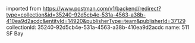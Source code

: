 imported from https://www.postman.com/v1/backend/redirect?type=collection&id=35240-92d5cb4e-531a-4563-a38b-410ea9d2acdc&entityId=14920&publisherType=team&publisherId=37129
collectionId: 35240-92d5cb4e-531a-4563-a38b-410ea9d2acdc
name: 511 SF Bay